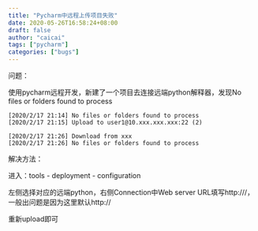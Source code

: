 ```yaml
---
title: "Pycharm中远程上传项目失败"
date: 2020-05-26T16:58:24+08:00
draft: false
author: "caicai"
tags: ["pycharm"]
categories: ["bugs"]
---
```






问题：

使用pycharm远程开发，新建了一个项目去连接远端python解释器，发现No files or folders found to process

```
[2020/2/17 21:14] No files or folders found to process
[2020/2/17 21:15] Upload to user1@10.xxx.xxx.xxx:22 (2)

[2020/2/17 21:26] Download from xxx
[2020/2/17 21:26] No files or folders found to process
```





解决方法：

进入：tools - deployment - configuration

左侧选择对应的远端python，右侧Connection中Web server URL填写http:///， 一般出问题是因为这里默认http://

重新upload即可